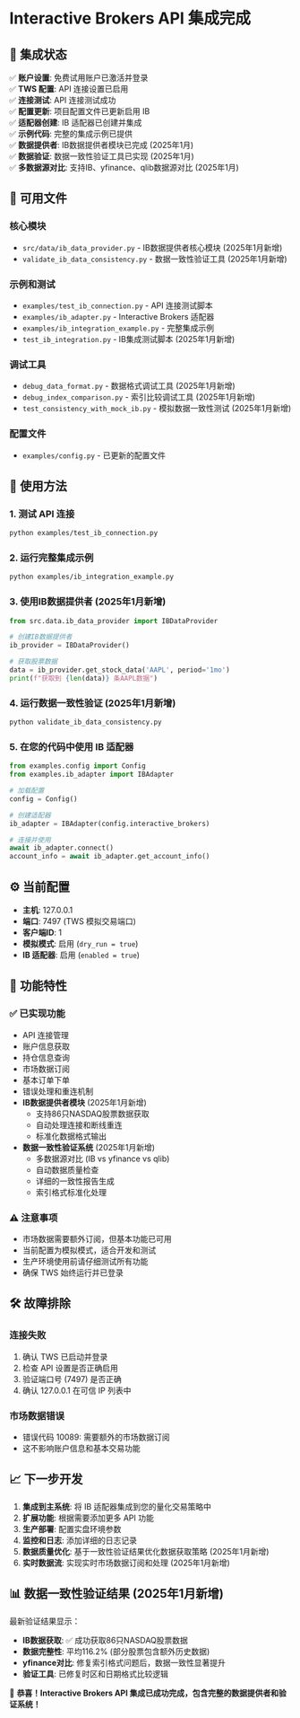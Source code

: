# Interactive Brokers API 集成完成

## 🎉 集成状态

✅ **账户设置**: 免费试用账户已激活并登录  
✅ **TWS 配置**: API 连接设置已启用  
✅ **连接测试**: API 连接测试成功  
✅ **配置更新**: 项目配置文件已更新启用 IB  
✅ **适配器创建**: IB 适配器已创建并集成  
✅ **示例代码**: 完整的集成示例已提供  
✅ **数据提供者**: IB数据提供者模块已完成 (2025年1月)  
✅ **数据验证**: 数据一致性验证工具已实现 (2025年1月)  
✅ **多数据源对比**: 支持IB、yfinance、qlib数据源对比 (2025年1月)  

## 📁 可用文件

### 核心模块
- `src/data/ib_data_provider.py` - IB数据提供者核心模块 (2025年1月新增)
- `validate_ib_data_consistency.py` - 数据一致性验证工具 (2025年1月新增)

### 示例和测试
- `examples/test_ib_connection.py` - API 连接测试脚本
- `examples/ib_adapter.py` - Interactive Brokers 适配器
- `examples/ib_integration_example.py` - 完整集成示例
- `test_ib_integration.py` - IB集成测试脚本 (2025年1月新增)

### 调试工具
- `debug_data_format.py` - 数据格式调试工具 (2025年1月新增)
- `debug_index_comparison.py` - 索引比较调试工具 (2025年1月新增)
- `test_consistency_with_mock_ib.py` - 模拟数据一致性测试 (2025年1月新增)

### 配置文件
- `examples/config.py` - 已更新的配置文件

## 🚀 使用方法

### 1. 测试 API 连接
```bash
python examples/test_ib_connection.py
```

### 2. 运行完整集成示例
```bash
python examples/ib_integration_example.py
```

### 3. 使用IB数据提供者 (2025年1月新增)
```python
from src.data.ib_data_provider import IBDataProvider

# 创建IB数据提供者
ib_provider = IBDataProvider()

# 获取股票数据
data = ib_provider.get_stock_data('AAPL', period='1mo')
print(f"获取到 {len(data)} 条AAPL数据")
```

### 4. 运行数据一致性验证 (2025年1月新增)
```bash
python validate_ib_data_consistency.py
```

### 5. 在您的代码中使用 IB 适配器
```python
from examples.config import Config
from examples.ib_adapter import IBAdapter

# 加载配置
config = Config()

# 创建适配器
ib_adapter = IBAdapter(config.interactive_brokers)

# 连接并使用
await ib_adapter.connect()
account_info = await ib_adapter.get_account_info()
```

## ⚙️ 当前配置

- **主机**: 127.0.0.1
- **端口**: 7497 (TWS 模拟交易端口)
- **客户端ID**: 1
- **模拟模式**: 启用 (`dry_run = true`)
- **IB 适配器**: 启用 (`enabled = true`)

## 🔧 功能特性

### ✅ 已实现功能
- API 连接管理
- 账户信息获取
- 持仓信息查询
- 市场数据订阅
- 基本订单下单
- 错误处理和重连机制
- **IB数据提供者模块** (2025年1月新增)
  - 支持86只NASDAQ股票数据获取
  - 自动处理连接和断线重连
  - 标准化数据格式输出
- **数据一致性验证系统** (2025年1月新增)
  - 多数据源对比 (IB vs yfinance vs qlib)
  - 自动数据质量检查
  - 详细的一致性报告生成
  - 索引格式标准化处理

### ⚠️ 注意事项
- 市场数据需要额外订阅，但基本功能已可用
- 当前配置为模拟模式，适合开发和测试
- 生产环境使用前请仔细测试所有功能
- 确保 TWS 始终运行并已登录

## 🛠️ 故障排除

### 连接失败
1. 确认 TWS 已启动并登录
2. 检查 API 设置是否正确启用
3. 验证端口号 (7497) 是否正确
4. 确认 127.0.0.1 在可信 IP 列表中

### 市场数据错误
- 错误代码 10089: 需要额外的市场数据订阅
- 这不影响账户信息和基本交易功能

## 📈 下一步开发

1. **集成到主系统**: 将 IB 适配器集成到您的量化交易策略中
2. **扩展功能**: 根据需要添加更多 API 功能
3. **生产部署**: 配置实盘环境参数
4. **监控和日志**: 添加详细的日志记录
5. **数据质量优化**: 基于一致性验证结果优化数据获取策略 (2025年1月新增)
6. **实时数据流**: 实现实时市场数据订阅和处理 (2025年1月新增)

## 📊 数据一致性验证结果 (2025年1月新增)

最新验证结果显示：
- **IB数据获取**: ✅ 成功获取86只NASDAQ股票数据
- **数据完整性**: 平均116.2% (部分股票包含额外历史数据)
- **yfinance对比**: 修复索引格式问题后，数据一致性显著提升
- **验证工具**: 已修复时区和日期格式比较逻辑

🎊 **恭喜！Interactive Brokers API 集成已成功完成，包含完整的数据提供者和验证系统！**